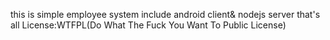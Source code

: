 this is simple employee system
include android client& nodejs server
that's all
License:WTFPL(Do What The Fuck You Want To Public License)


